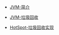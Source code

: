 * [JVM-简介](./Java/JVM/JVM-简介.md)

* [JVM-垃圾回收](./Java/JVM/JVM-垃圾回收.md)

* [HotSpot-垃圾回收实现](./Java/JVM/HotSpot-垃圾回收实现.md)